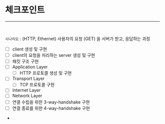 # 체크포인트

---

<br/>

`시나리오` : (HTTP, Ethernet) 사용자의 요청 (GET) 을 서버가 받고, 응답하는 과정

- [ ] client 생성 및 구현
- [ ] client의 요청을 처리하는 server 생성 및 구현
- [ ] 패킷 구조 구현
- [ ] Application Layer
  - [ ] HTTP 프로토콜 생성 및 구현 
- [ ] Transport Layer
  - [ ] TCP 프로토콜 구현
- [ ] Internet Layer
- [ ] Network Layer
- [ ] 연결 수립을 위한 3-way-handshake 구현
- [ ] 연결 종료를 위한 4-way-handshake 구현
- 
<br/>